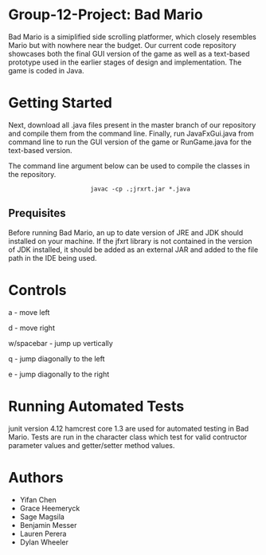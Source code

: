 # Group-12-Project: Bad Mario
Bad Mario is a simiplified side scrolling platformer, which closely resembles Mario but with nowhere near the budget. Our current code repository showcases both the final GUI version of the game as well as a text-based prototype used in the earlier stages of design and implementation. The game is coded in Java. 

# Getting Started
Next, download all .java files present in the master branch of our repository and compile them from the command line. Finally, run JavaFxGui.java from command line to run the GUI version of the game or RunGame.java for the text-based version.

The command line argument below can be used to compile the classes in the repository. 

                           javac -cp .;jrxrt.jar *.java

## Prequisites 
Before running Bad Mario, an up to date version of JRE and JDK should installed on your machine. If the jfxrt library is not contained in the version of JDK installed, it should be added as an external JAR and added to the file path in the IDE being used. 

# Controls
a - move left


d - move right


w/spacebar - jump up vertically


q - jump diagonally to the left


e - jump diagonally to the right   



# Running Automated Tests
junit version 4.12 hamcrest core 1.3 are used for automated testing in Bad Mario. Tests are run in the character class which test for valid contructor parameter values and getter/setter method values.

# Authors
- Yifan Chen
- Grace Heemeryck
- Sage Magsila
- Benjamin Messer
- Lauren Perera
- Dylan Wheeler

